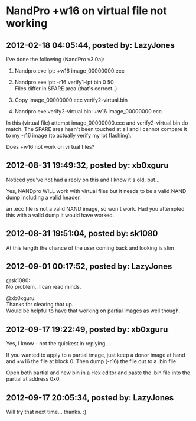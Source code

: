 # NandPro +w16 on virtual file not working

## 2012-02-18 04:05:44, posted by: LazyJones

I've done the following (NandPro v3.0a):  
   
 1) Nandpro.exe lpt: +w16 image\_00000000.ecc   
 2) Nandpro.exe lpt: -r16 verify1-lpt.bin 0 50  
 Files differ in SPARE area (that's correct..)  
   
 1) Copy image\_00000000.ecc verify2-virtual.bin  
 2) Nandpro.exe verify2-virtual.bin: +w16 image\_00000000.ecc  
   
 In this (virtual file) attempt image\_00000000.ecc and verify2-virtual.bin do match. The SPARE area hasn't been touched at all and i cannot compare it to my -r16 image (to actually verify my lpt flashing).   
   
 Does +w16 not work on virtual files?

## 2012-08-31 19:49:32, posted by: xb0xguru

Noticed you've not had a reply on this and I know it's old, but...  
   
 Yes, NANDpro WILL work with virtual files but it needs to be a valid NAND dump including a valid header.  
   
 an .ecc file is not a valid NAND image, so won't work. Had you attempted this with a valid dump it would have worked.

## 2012-08-31 19:51:04, posted by: sk1080

At this length the chance of the user coming back and looking is slim

## 2012-09-01 00:17:52, posted by: LazyJones

@sk1080:  
 No problem.. I can read minds.  
   
 @xb0xguru:  
 Thanks for clearing that up.   
 Would be helpful to have that working on partial images as well though.

## 2012-09-17 19:22:49, posted by: xb0xguru

Yes, I know - not the quickest in replying....  
   
 If you wanted to apply to a partial image, just keep a donor image at hand and +w16 the file at block 0. Then dump (-r16) the file out to a .bin file.  
   
 Open both partial and new bin in a Hex editor and paste the .bin file into the partial at address 0x0.

## 2012-09-17 20:05:34, posted by: LazyJones

Will try that next time... thanks. :)